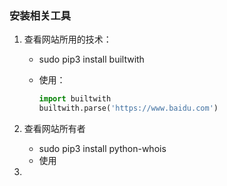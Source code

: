 ### 安装相关工具

1. 查看网站所用的技术：

   - sudo pip3 install builtwith

   - 使用： 

     ```python
     import builtwith
     builtwith.parse('https://www.baidu.com')
     ```

2. 查看网站所有者

   - sudo pip3 install python-whois
   - 使用

3. 